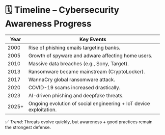 # 🗓️ Timeline – Cybersecurity Awareness Progress

| Year | Key Events |
|------|-------------|
| 2000 | Rise of phishing emails targeting banks. |
| 2005 | Growth of spyware and adware affecting home users. |
| 2010 | Massive data breaches (e.g., Sony, Target). |
| 2013 | Ransomware became mainstream (CryptoLocker). |
| 2017 | WannaCry global ransomware attack. |
| 2020 | COVID-19 scams increased drastically. |
| 2023 | AI-driven phishing and deepfake threats. |
| 2025+ | Ongoing evolution of social engineering + IoT device exploitation. |

✅ *Trend*: Threats evolve quickly, but awareness + good practices remain the strongest defense.
